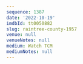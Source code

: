 ```yaml
---
sequence: 1387
date: '2022-10-19'
imdbId: tt0050882
slug: raintree-county-1957
venue: null
venueNotes: null
medium: Watch TCM
mediumNotes: null
---
```


